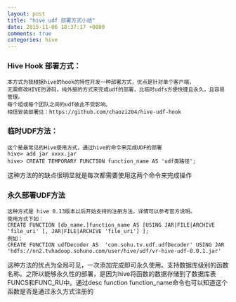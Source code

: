 ```yaml
---
layout: post
title: "hive udf 部署方式小结"
date: 2015-11-06 18:37:17 +0800
comments: true
categories: hive
---
```

### Hive Hook 部署方式：
	本方式为我根据hive的hook的特性开发一种部署方式，优点是针对单个客户端，
	无需修改HIVE的源码，纯外接的方式来完成udf的部署，比临时udfs方便快捷且永久，且容易管理。
	每个组或每个团队之间的udf彼此不受影响。
	相信安装部署见：https://github.com/chaozi204/hive-udf-hook

 <!-- more -->

### 临时UDF方法：
	这个是最常见的Hive使用方式，通过hive的命令来完成UDF的部署
	hive> add jar xxxx.jar
	hive> CREATE TEMPORARY FUNCTION function_name AS 'udf类路径';
这种方法的的缺点很明显就是每次都需要使用这两个命令来完成操作

### 永久部署UDF方法
	这种方式是 hive 0.13版本以后开始支持的注册方法，详情可以参考官方说明。
	使用方式下如：
	CREATE FUNCTION [db_name.]function_name AS [USING JAR|FILE|ARCHIVE 'file_uri' [, JAR|FILE|ARCHIVE 'file_uri'] ];
    例如：
    CREATE FUNCTION udfDecoder AS  'com.sohu.tv.udf.udfDecoder' USING JAR 'hdfs://nn2.tvhadoop.sohuno.com/user/hive/udf/vr-hive-udf-0.0.1.jar'

这种方法的优点为全局可见，一次添加完成即可永久使用。支持数据库级别的函数名称。之所以能够永久性的部署，是因为hive将函数的数据存储到了数据库表FUNCS和FUNC_RU中。通过desc function function_name命令也可以知道这个函数是否是通过永久方式注册的
